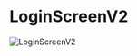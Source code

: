 # LoginScreenV2

![LoginScreenV2](https://user-images.githubusercontent.com/89553227/134053699-adbca335-5561-48e9-b733-8b769fe3ff76.png)

